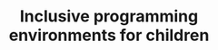 ---
###############
# DO NOT EDIT
layout: proposal
###############

###############
# TO EDIT
# pub title
title: "Inclusive programming environments for children"

# publication image
image:
 name: accessible_blocks.jpeg
 alt-text: "A set of wodden programming blocks with tangible 3D icons and crafted top codes for camera recognition" # provide a short description for the image #a11y

# short description of the publication
motivation: "Robots have been a popular research tool in education because they are attractive and relevant to learn complex concepts. The use of robots increases engagement in social and collaborative actions which may also effectively impact children's social development and learning. Besides the fact that robots are now widely available and affordable, minorities are still set apart, and we have still not reached a state where visually impaired children can autonomously interact with a robot. Our previous work focused on creating solutions to bridgethis gap by enabling children with visual impairments to interact with a robot.
"

work: "In this project, you will focus on co-designing, with educators and children with mixed-visual-abilities, inclusive and collaborative environments for situated making and introductory programming class activities (that may build on our previous work). The goal will be to have an accessible tangible programming environment and a set of activities that can be deployed in different disciplines. You will build a setup and deploy it in an inclusive school, assessing its impact over a n-month deployment (optionally, depending on time and confinement restrictions, deployments can be individual and shipped to the children’s home, with their parent’s cooperation)."

people:
 - tjvg
 - acp

###
---